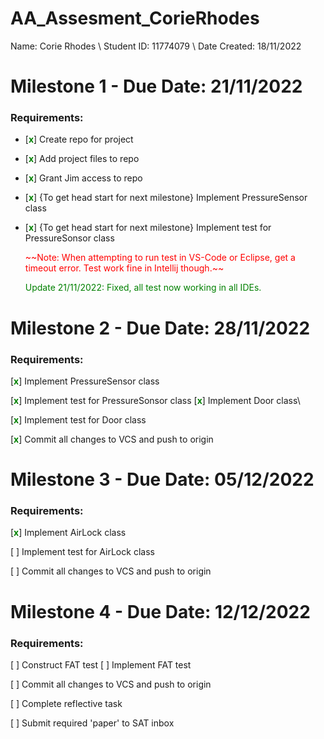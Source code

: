 # AA\_Assesment\_CorieRhodes

Name: Corie Rhodes \\
Student ID: 11774079 \\
Date Created: 18/11/2022 


# Milestone 1 - Due Date: 21/11/2022

### Requirements:

* [<span style="color:green; font-weight: bold;">x</span>] Create repo for project

* [<span style="color:green; font-weight: bold;">x</span>]  Add project files to repo

* [<span style="color:green; font-weight: bold;">x</span>]  Grant Jim access to repo

* [<span style="color:green; font-weight: bold;">x</span>] \{To get head start for next milestone\} Implement PressureSensor class

* [<span style="color:green; font-weight: bold;">x</span>] \{To get head start for next milestone\} Implement test for PressureSonsor class
	  
  <span style="color:red">\~\~Note: When attempting to run test in VS-Code or Eclipse, get a timeout error. Test work fine in Intellij though.\~\~</span>
  
  <span style="color:green">Update 21/11/2022: Fixed, all test now working in all IDEs.</span>

# Milestone 2 - Due Date:  28/11/2022

### Requirements:

[<span style="color:green; font-weight: bold;">x</span>] Implement PressureSensor class

[<span style="color:green; font-weight: bold;">x</span>] Implement test for PressureSonsor class
[<span style="color:green; font-weight: bold;">x</span>] Implement Door class\\

[<span style="color:green; font-weight: bold;">x</span>] Implement test for Door class

[<span style="color:green; font-weight: bold;">x</span>] Commit all changes to VCS and push to origin

# Milestone 3 - Due Date: 05/12/2022

### Requirements:

[<span style="color:green; font-weight: bold;">x</span>] Implement AirLock class

[ ] Implement test for AirLock class

[ ] Commit all changes to VCS and push to origin

# Milestone 4 - Due Date: 12/12/2022

### Requirements:

[ ] Construct FAT test
[ ] Implement FAT test

[ ] Commit all changes to VCS and push to origin

[ ] Complete reflective task

[ ] Submit required 'paper' to SAT inbox